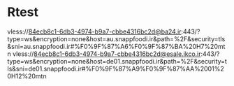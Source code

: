 # Rtest
vless://84ecb8c1-6db3-4974-b9a7-cbbe4316bc2d@ba24.ir:443/?type=ws&encryption=none&host=au.snappfoodi.ir&path=%2F&security=tls&sni=au.snappfoodi.ir#%F0%9F%87%A6%F0%9F%87%BA%20H7%20mtn
vless://84ecb8c1-6db3-4974-b9a7-cbbe4316bc2d@esale.ikco.ir:443/?type=ws&encryption=none&host=de01.snappfoodi.ir&path=%2F&security=tls&sni=de01.snappfoodi.ir#%F0%9F%87%A9%F0%9F%87%AA%2001%20H12%20mtn
